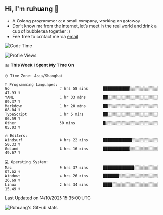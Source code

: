 ## Hi, I'm ruhuang 👋

- A Golang programmer at a small company, working on gateway
- Don’t know me from the Internet, let’s meet in the real world and drink a cup of bubble tea together :)
- Feel free to contact me via [email](mailto:ruhuang2001@gmail.com)
<!--START_SECTION:waka-->
![Code Time](http://img.shields.io/badge/Code%20Time-959%20hrs%2028%20mins-blue)

![Profile Views](http://img.shields.io/badge/Profile%20Views-0-blue)

📊 **This Week I Spent My Time On** 

```text
🕑︎ Time Zone: Asia/Shanghai

💬 Programming Languages: 
Go                       7 hrs 58 mins       ████████████░░░░░░░░░░░░░   47.93 % 
YAML                     1 hr 33 mins        ██░░░░░░░░░░░░░░░░░░░░░░░   09.37 % 
Markdown                 1 hr 20 mins        ██░░░░░░░░░░░░░░░░░░░░░░░   08.04 % 
TypeScript               1 hr 5 mins         ██░░░░░░░░░░░░░░░░░░░░░░░   06.59 % 
Other                    50 mins             █░░░░░░░░░░░░░░░░░░░░░░░░   05.03 % 

🔥 Editors: 
Windsurf                 8 hrs 22 mins       █████████████░░░░░░░░░░░░   50.33 % 
GoLand                   8 hrs 16 mins       ████████████░░░░░░░░░░░░░   49.67 % 

💻 Operating System: 
Mac                      9 hrs 37 mins       ██████████████░░░░░░░░░░░   57.82 % 
Windows                  4 hrs 26 mins       ███████░░░░░░░░░░░░░░░░░░   26.69 % 
Linux                    2 hrs 34 mins       ████░░░░░░░░░░░░░░░░░░░░░   15.49 % 
```


 Last Updated on 14/10/2025 15:35:00 UTC
<!--END_SECTION:waka-->

![Ruhuang's GitHub stats](https://github-readme-stats.vercel.app/api?username=ruhuang2001&count_private=true&hide_title=true&show_icons=true&theme=vue)


